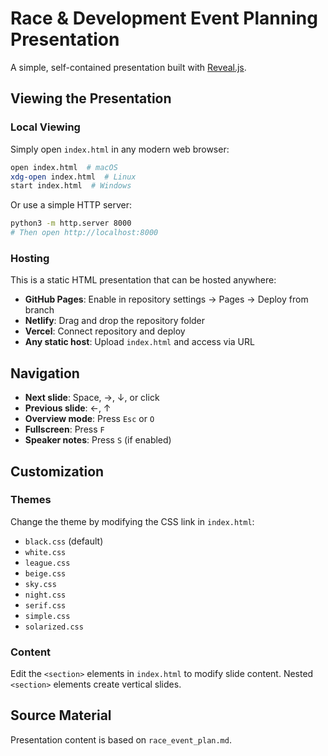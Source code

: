 # Race & Development Event Planning Presentation

A simple, self-contained presentation built with [Reveal.js](https://revealjs.com/).

## Viewing the Presentation

### Local Viewing
Simply open `index.html` in any modern web browser:
```bash
open index.html  # macOS
xdg-open index.html  # Linux
start index.html  # Windows
```

Or use a simple HTTP server:
```bash
python3 -m http.server 8000
# Then open http://localhost:8000
```

### Hosting
This is a static HTML presentation that can be hosted anywhere:
- **GitHub Pages**: Enable in repository settings → Pages → Deploy from branch
- **Netlify**: Drag and drop the repository folder
- **Vercel**: Connect repository and deploy
- **Any static host**: Upload `index.html` and access via URL

## Navigation
- **Next slide**: Space, →, ↓, or click
- **Previous slide**: ←, ↑
- **Overview mode**: Press `Esc` or `O`
- **Fullscreen**: Press `F`
- **Speaker notes**: Press `S` (if enabled)

## Customization

### Themes
Change the theme by modifying the CSS link in `index.html`:
- `black.css` (default)
- `white.css`
- `league.css`
- `beige.css`
- `sky.css`
- `night.css`
- `serif.css`
- `simple.css`
- `solarized.css`

### Content
Edit the `<section>` elements in `index.html` to modify slide content. Nested `<section>` elements create vertical slides.

## Source Material
Presentation content is based on `race_event_plan.md`.